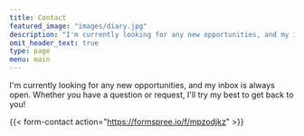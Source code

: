 ```yaml
---
title: Contact
featured_image: "images/diary.jpg"
description: "I'm currently looking for any new opportunities, and my inbox is always open. Whether you have a question or request, I'll try my best to get back to you!"
omit_header_text: true
type: page
menu: main
---
```

I'm currently looking for any new opportunities, and my inbox is always open. Whether you have a question or request, I'll try my best to get back to you!

{{< form-contact action="https://formspree.io/f/mpzodjkz"  >}}
